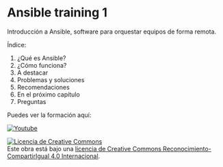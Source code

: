 # Ansible training 1

Introducción a Ansible, software para orquestar equipos de forma remota.

Índice:
1. ¿Qué es Ansible?
2. ¿Cómo funciona?
3. A destacar
4. Problemas y soluciones
5. Recomendaciones
6. En el próximo capítulo
7. Preguntas

Puedes ver la formación aquí:

[![Youtube](https://img.youtube.com/vi/Te9xRP7FQGg/0.jpg)](https://www.youtube.com/watch?v=Te9xRP7FQGg)

<a rel="license" href="http://creativecommons.org/licenses/by-sa/4.0/"><img alt="Licencia de Creative Commons" style="border-width:0" src="https://i.creativecommons.org/l/by-sa/4.0/88x31.png" /></a><br />Este obra está bajo una <a rel="license" href="http://creativecommons.org/licenses/by-sa/4.0/">licencia de Creative Commons Reconocimiento-CompartirIgual 4.0 Internacional</a>.